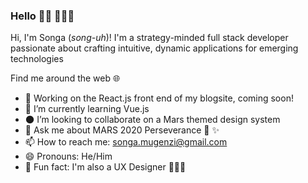 ### Hello 👋🏾 👨🏾‍💻

Hi, I'm Songa (_song-uh_)! I'm a strategy-minded full stack developer passionate about crafting intuitive, dynamic applications for emerging technologies

Find me around the web 🌐

- 🔭 Working on the React.js front end of my blogsite, coming soon!  
- 🌱 I’m currently learning Vue.js
- 🌑 I’m looking to collaborate on a Mars themed design system
- 💬 Ask me about MARS 2020 Perseverance 🚀 ✨
- 📫 How to reach me: songa.mugenzi@gmail.com
- 😄 Pronouns: He/Him
- 🎨 Fun fact: I'm also a UX Designer 👨🏾‍🎨
